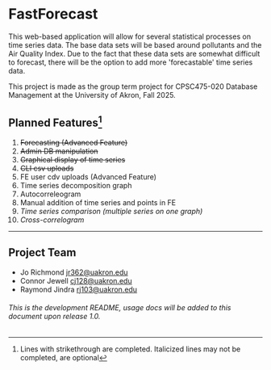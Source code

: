# FastForecast

This web-based application will allow for several statistical processes on time series data. The base data sets will be based around pollutants
and the Air Quality Index. Due to the fact that these data sets are somewhat difficult to forecast, there will be the option to add more
'forecastable' time series data.

This project is made as the group term project for CPSC475-020 Database Management at the University of Akron, Fall 2025.

## Planned Features[^1]

1. ~~Forecasting (Advanced Feature)~~ 
2. ~~Admin DB manipulation~~
3. ~~Graphical display of time series~~
4. ~~CLI csv uploads~~
5. FE user cdv uploads (Advanced Feature)
6. Time series decomposition graph
7. Autocorreleogram
8. Manual addition of time series and points in FE
9. *Time series comparison (multiple series on one graph)*
10. *Cross-correlogram*

[^1]: Lines with strikethrough are completed.
    Italicized lines may not be completed, are optional

---

## Project Team

* Jo Richmond <jr362@uakron.edu>
* Connor Jewell <cj128@uakron.edu>
* Raymond Jindra <rj103@uakron.edu>

###### This is the development README, usage docs will be added to this document upon release 1.0.
